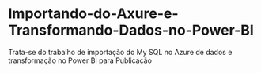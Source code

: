 # Importando-do-Axure-e-Transformando-Dados-no-Power-BI
Trata-se do trabalho de importação do My SQL no Azure de dados e transformação no Power BI para Publicação
